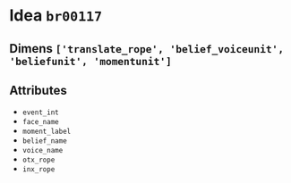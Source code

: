 # Idea `br00117`

## Dimens `['translate_rope', 'belief_voiceunit', 'beliefunit', 'momentunit']`

## Attributes
- `event_int`
- `face_name`
- `moment_label`
- `belief_name`
- `voice_name`
- `otx_rope`
- `inx_rope`
